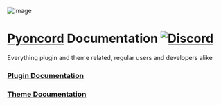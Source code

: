  ![image](https://github.com/rennpy/pyondocs/assets/158360149/aee9a2c7-5b0f-447b-b144-7e944562e73e)

# [Pyoncord](https://github.com/pyoncord/Bunny)  Documentation [![Discord](https://img.shields.io/discord/1196075698301968455?style=social&logo=discord&label=Pyoncord)](https://discord.gg/XjYgWXHb9Q)

 
Everything plugin and theme related, regular users and developers alike 


### [Plugin Documentation](https://github.com/rennpy/pyondocs/blob/main/plugin-doc/readme.md)
### [Theme Documentation](https://github.com/rennpy/pyondocs/blob/main/theme-doc%2Freadme.md)
